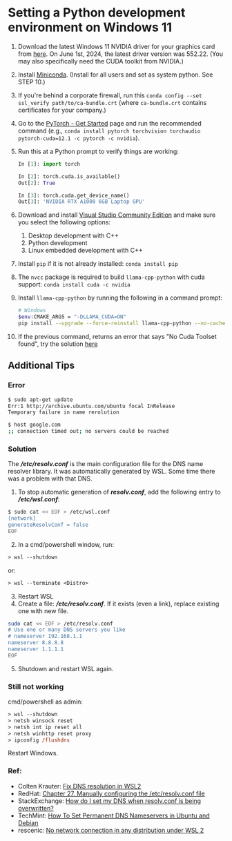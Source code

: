 # Setting a Python development environment on Windows 11

1. Download the latest Windows 11 NVIDIA driver for your graphics card from [here](https://www.nvidia.com/Download/index.aspx). On June 1st, 2024, the latest driver version was 552.22. (You may also specifically need the CUDA toolkit from NVIDIA.)
2. Install [Miniconda](https://docs.anaconda.com/free/miniconda/). (Install for all users and set as system python. See STEP 10.)
3. If you're behind a corporate firewall, run this `conda config --set ssl_verify path/to/ca-bundle.crt` (where `ca-bundle.crt` contains certificates for your company.)
4. Go to the [PyTorch - Get Started](https://pytorch.org/get-started/locally/) page and run the recommended command (e.g., `conda install pytorch torchvision torchaudio pytorch-cuda=12.1 -c pytorch -c nvidia`).
5. Run this at a Python prompt to verify things are working:
   ```python
   In [1]: import torch

   In [2]: torch.cuda.is_available()
   Out[2]: True

   In [3]: torch.cuda.get_device_name()
   Out[3]: 'NVIDIA RTX A1000 6GB Laptop GPU'
   ```
6. Download and install [Visual Studio Community Edition](https://visualstudio.microsoft.com/vs/community/) and make sure you select the following options:
    1. Desktop development with C++
	2. Python development
	3. Linux embedded development with C++

7. Install `pip` if it is not already installed: `conda install pip`
8. The `nvcc` package is required to build `llama-cpp-python` with cuda support: `conda install cuda -c nvidia`
9. Install `llama-cpp-python` by running the following in a command prompt:
    ```sh
	# Windows
	$env:CMAKE_ARGS = "-DLLAMA_CUDA=ON"
	pip install --upgrade --force-reinstall llama-cpp-python --no-cache-dir
	```
10. If the previous command, returns an error that says "No Cuda Toolset found", try the solution [here](https://github.com/NVlabs/tiny-cuda-nn/issues/164#issuecomment-1280749170)


## Additional Tips

### Error

```sh
$ sudo apt-get update
Err:1 http://archive.ubuntu.com/ubuntu focal InRelease
Temporary failure in name rerolution

$ host google.com
;; connection timed out; no servers could be reached
```

### Solution
The ***/etc/resolv.conf*** is the main configuration file for the DNS name resolver library. It was automatically generated by WSL. Some time there was a problem with that DNS.

1. To stop automatic generation of ***resolv.conf***, add the following entry to ***/etc/wsl.conf***:

```sh
$ sudo cat << EOF > /etc/wsl.conf
[network]
generateResolvConf = false
EOF
```

2. In a cmd/powershell window, run:
```ps
> wsl --shutdown
```
or:
```ps
> wsl --terminate <Distro>
```

3. Restart WSL
4. Create a file: ***/etc/resolv.conf***. If it exists (even a link), replace existing one with new file.

```sh
sudo cat << EOF > /etc/resolv.conf
# Use one or many DNS servers you like
# nameserver 192.168.1.1
nameserver 8.8.8.8
nameserver 1.1.1.1
EOF
```

5. Shutdown and restart WSL again.

### Still not working
cmd/powershell as admin:

```ps
> wsl --shutdown
> netsh winsock reset
> netsh int ip reset all
> netsh winhttp reset proxy
> ipconfig /flushdns
```

Restart Windows.

### Ref:
- Colten Krauter: [Fix DNS resolution in WSL2](https://gist.github.com/coltenkrauter/608cfe02319ce60facd76373249b8ca6)
- RedHat: [Chapter 27. Manually configuring the /etc/resolv.conf file](https://access.redhat.com/documentation/en-us/red_hat_enterprise_linux/8/html/configuring_and_managing_networking/manually-configuring-the-etc-resolv-conf-file_configuring-and-managing-networking)
- StackExchange: [How do I set my DNS when resolv.conf is being overwritten?](https://unix.stackexchange.com/questions/128220/how-do-i-set-my-dns-when-resolv-conf-is-being-overwritten)
- TechMint: [How To Set Permanent DNS Nameservers in Ubuntu and Debian](https://www.tecmint.com/set-permanent-dns-nameservers-in-ubuntu-debian/)
- rescenic: [No network connection in any distribution under WSL 2](https://github.com/microsoft/WSL/issues/5336#issuecomment-653881695)

